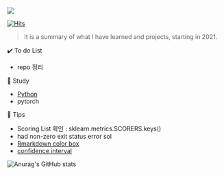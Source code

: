 <img src="https://capsule-render.vercel.app/api?type=wave&color=auto&height=200&section=header&text=Hi%20there!&fontSize=90" />       
 
[![Hits](https://hits.seeyoufarm.com/api/count/incr/badge.svg?url=https%3A%2F%2Fgithub.com%2Fpinkocto&count_bg=%23DF00AA&title_bg=%23555555&icon=github.svg&icon_color=%23E7E7E7&title=hits&edge_flat=false)](https://hits.seeyoufarm.com)     
    
   
 
> It is a summary of what I have learned and projects, starting in 2021.<br>  

✔️ To do List
- repo 정리

🌻 Study <br>
- [Python](https://pinkocto.github.io/Quarto-Blog/) 
- pytorch

🔅 Tips <br>
- Scoring List 확인 : sklearn.metrics.SCORERS.keys()  
- had non-zero exit status error sol
- [Rmarkdown color box](https://stackoverflow.com/questions/25654845/how-can-i-create-a-text-box-for-a-note-in-markdown) <br>
- [confidence interval](https://rfriend.tistory.com/114)

![Anurag's GitHub stats](https://github-readme-stats.vercel.app/api?username=pinkocto&show_icons=true&theme=radical)   

 
